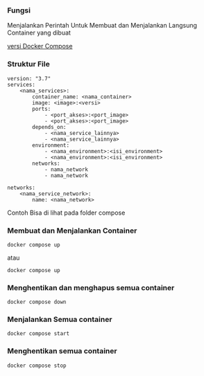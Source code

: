 ### Fungsi

Menjalankan Perintah Untuk Membuat dan Menjalankan Langsung Container yang dibuat

[versi Docker Compose](https://docs.docker.com/compose/compose-file/compose-versioning/)

### Struktur File

```
version: "3.7"
services:
    <nama_services>:
        container_name: <nama_container>
        image: <image>:<versi>
        ports:
            - <port_akses>:<port_image>
            - <port_akses>:<port_image>
        depends_on:
            - <nama_service_lainnya>
            - <nama_service_lainnya>
        environment:
            - <nama_environment>:<isi_environment>
            - <nama_environment>:<isi_environment>
        networks:
            - nama_network
            - nama_network

networks:
    <nama_service_network>:
        name: <nama_network>
```

Contoh Bisa di lihat pada folder compose

### Membuat dan Menjalankan Container

```
docker compose up
```

atau

```
docker compose up
```

### Menghentikan dan menghapus semua container

```
docker compose down
```

### Menjalankan Semua container

```
docker compose start
```

### Menghentikan semua container

```
docker compose stop
```
